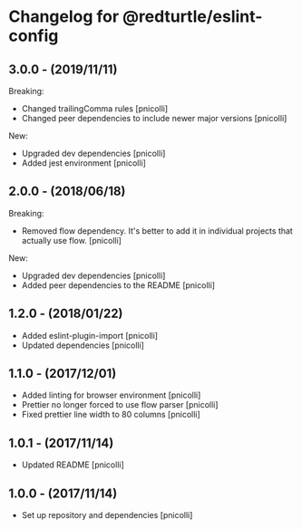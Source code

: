 Changelog for @redturtle/eslint-config
======================================

3.0.0 - (2019/11/11)
--------------------

Breaking:

- Changed trailingComma rules [pnicolli]
- Changed peer dependencies to include newer major versions [pnicolli]

New:

- Upgraded dev dependencies [pnicolli]
- Added jest environment [pnicolli]

2.0.0 - (2018/06/18)
--------------------

Breaking:

- Removed flow dependency. It's better to add it in individual projects that actually use flow. [pnicolli]

New:

- Upgraded dev dependencies [pnicolli]
- Added peer dependencies to the README [pnicolli]


1.2.0 - (2018/01/22)
--------------------

- Added eslint-plugin-import [pnicolli]
- Updated dependencies [pnicolli]


1.1.0 - (2017/12/01)
--------------------

- Added linting for browser environment [pnicolli]
- Prettier no longer forced to use flow parser [pnicolli]
- Fixed prettier line width to 80 columns [pnicolli]


1.0.1 - (2017/11/14)
--------------------

- Updated README [pnicolli]


1.0.0 - (2017/11/14)
--------------------

- Set up repository and dependencies [pnicolli]
